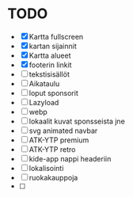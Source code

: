 # TODO

- [x] Kartta fullscreen
- [x] kartan sijainnit
- [x] Kartta alueet
- [x] footerin linkit
- [ ] tekstisisällöt
- [ ] Aikataulu
- [ ] loput sponsorit
- [ ] Lazyload
- [ ] webp
- [ ] lokaalit kuvat sponsseista jne
- [ ] svg animated navbar
- [ ] ATK-YTP premium
- [ ] ATK-YTP retro
- [ ] kide-app nappi headeriin
- [ ] lokalisointi
- [ ] ruokakauppoja
- [ ] 